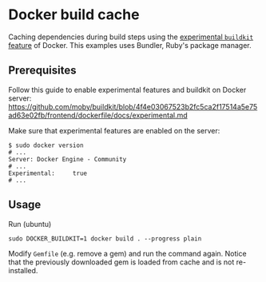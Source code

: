 # Docker build cache

Caching dependencies during build steps using the [experimental `buildkit` feature](https://github.com/moby/moby/issues/14080) of Docker. This examples uses Bundler, Ruby's package manager.

## Prerequisites

Follow this guide to enable experimental features and buildkit on Docker server: https://github.com/moby/buildkit/blob/4f4e03067523b2fc5ca2f17514a5e75ad63e02fb/frontend/dockerfile/docs/experimental.md

Make sure that experimental features are enabled on the server:

```
$ sudo docker version
# ...
Server: Docker Engine - Community
# ...
Experimental:     true
# ...
```

## Usage

Run (ubuntu)

```
sudo DOCKER_BUILDKIT=1 docker build . --progress plain
```

Modify `Gemfile` (e.g. remove a gem) and run the command again. Notice that the previously downloaded gem is loaded from cache and is not re-installed.
